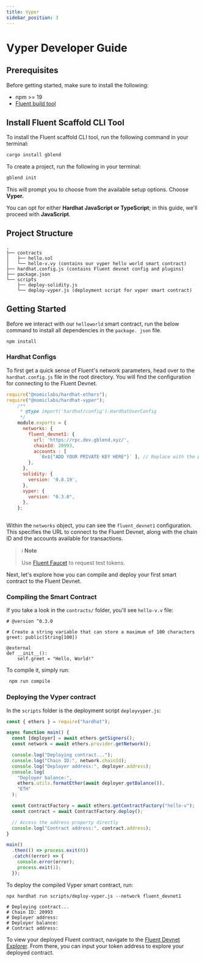 ```yaml
---
title: Vyper
sidebar_position: 3
---
```


# Vyper Developer Guide

## Prerequisites

Before getting started, make sure to install the following:

* npm >= 19
* [Fluent build tool](./#install-fluent-scaffold-cli-tool)

## Install Fluent Scaffold CLI Tool

To install the Fluent scaffold CLI tool, run the following command in your terminal:

```bash
cargo install gblend
```

To create a project, run the following in your terminal:

```bash
gblend init
```

This will prompt you to choose from the available setup options. Choose **Vyper.**

You can opt for either **Hardhat JavaScript or TypeScript**; in this guide, we'll proceed with **JavaScript**.

## **Project Structure**

```
.
├── contracts
│   ├── hello.sol 
│   └── hello-v.vy (contains our vyper hello world smart contract)
├── hardhat.config.js (contains Fluent devnet config and plugins)
├── package.json
└── scripts
    ├── deploy-solidity.js 
    └── deploy-vyper.js (deployment script for vyper smart contract)
```

## Getting Started

Before we interact with our `helloworld` smart contract, run the below command to install all dependencies in the `package. json` file.

```bash
npm install
```

### Hardhat Configs

To first get a quick sense of Fluent's network parameters, head over to the `hardhat.config.js` file in the root directory. You will find the configuration for connecting to the Fluent Devnet.

```javascript
require("@nomiclabs/hardhat-ethers");
require("@nomiclabs/hardhat-vyper");
    /**
     * @type import('hardhat/config').HardhatUserConfig
     */
    module.exports = {
      networks: {
        fluent_devnet1: {
          url: 'https://rpc.dev.gblend.xyz/', 
          chainId: 20993, 
          accounts : [
            `0x${"ADD YOUR PRIVATE KEY HERE"}` ], // Replace with the private key of the deploying account
        },
      },
      solidity: {
        version: '0.8.19', 
      },
      vyper: {
        version: "0.3.0",
      },
    };
  
```

Within the `networks` object, you can see the `fluent_devnet1` configuration. This specifies the URL to connect to the Fluent Devnet, along with the chain ID and the accounts available for transactions.

> ℹ️ **Note**  
>
> Use [Fluent Faucet](https://faucet.dev.gblend.xyz/) to request test tokens.

Next, let's explore how you can compile and deploy your first smart contract to the Fluent Devnet.

### Compiling the Smart Contract

If you take a look in the `contracts/` folder, you'll see `hello-v.v` file:

```solidity
# @version ^0.3.0

# Create a string variable that can store a maximum of 100 characters
greet: public(String[100])

@external
def __init__():
    self.greet = "Hello, World!"

```

To compile it, simply run:

```bash
 npm run compile
```

### Deploying the Vyper contract

In the `scripts` folder is the deployment script `deployvyper.js`:

```javascript
const { ethers } = require("hardhat");

async function main() {
  const [deployer] = await ethers.getSigners();
  const network = await ethers.provider.getNetwork();

  console.log("Deploying contract...");
  console.log("Chain ID:", network.chainId);
  console.log("Deployer address:", deployer.address);
  console.log(
    "Deployer balance:",
    ethers.utils.formatEther(await deployer.getBalance()),
    "ETH"
  );

  const ContractFactory = await ethers.getContractFactory("hello-v");
  const contract = await ContractFactory.deploy();

  // Access the address property directly
  console.log("Contract address:", contract.address);
}

main()
  .then(() => process.exit(0))
  .catch((error) => {
    console.error(error);
    process.exit(1);
  });
```

To deploy the compiled Vyper smart contract, run:


```shell
npx hardhat run scripts/deploy-vyper.js --network fluent_devnet1
```

```
# Deploying contract...
# Chain ID: 20993
# Deployer address: 
# Deployer balance:
# Contract address: 
```

To view your deployed Fluent contract, navigate to the [Fluent Devnet Explorer](https://blockscout.dev.gblend.xyz/). From there, you can input your token address to explore your deployed contract.
